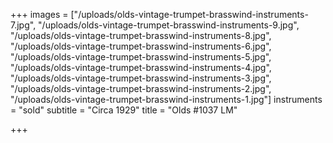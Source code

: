+++
images = ["/uploads/olds-vintage-trumpet-brasswind-instruments-7.jpg", "/uploads/olds-vintage-trumpet-brasswind-instruments-9.jpg", "/uploads/olds-vintage-trumpet-brasswind-instruments-8.jpg", "/uploads/olds-vintage-trumpet-brasswind-instruments-6.jpg", "/uploads/olds-vintage-trumpet-brasswind-instruments-5.jpg", "/uploads/olds-vintage-trumpet-brasswind-instruments-4.jpg", "/uploads/olds-vintage-trumpet-brasswind-instruments-3.jpg", "/uploads/olds-vintage-trumpet-brasswind-instruments-2.jpg", "/uploads/olds-vintage-trumpet-brasswind-instruments-1.jpg"]
instruments = "sold"
subtitle = "Circa 1929"
title = "Olds #1037 LM"

+++

